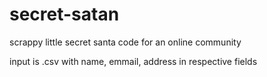 # secret-satan

scrappy little secret santa code for an online community 

input is .csv with name, emmail, address in respective fields 
